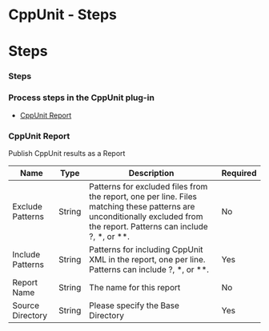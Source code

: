 
CppUnit - Steps
===============

# Steps


### Steps




### Process steps in the CppUnit plug-in

* [CppUnit Report](#cppunit_report)


### CppUnit Report

Publish CppUnit results as a Report


| Name | Type | Description                                                                                                          | Required |
| ---- | ---- | -------------------------------------------------------------------------------------------------------------------- | -------- |
| Exclude Patterns | String | Patterns for excluded files from the report, one per line. Files matching these patterns are unconditionally excluded from the report. Patterns can include ?, \*, or \*\*. | No |
| Include Patterns | String | Patterns for including CppUnit XML in the report, one per line. Patterns can include ?, \*, or \*\*. | Yes |
| Report Name | String | The name for this report | No |
| Source Directory | String | Please specify the Base Directory | Yes |


